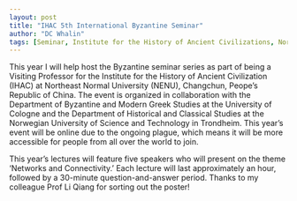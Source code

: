 ```yaml
---
layout: post
title: "IHAC 5th International Byzantine Seminar"
author: "DC Whalin"
tags: [Seminar, Institute for the History of Ancient Civilizations, Northeat Normal University]
---
```


This year I will help host the Byzantine seminar series as part of being a Visiting Professor for the Institute for the History of Ancient Civilization (IHAC) at Northeast Normal University (NENU), Changchun, Peope’s Republic of China. The event is organized in collaboration with the Department of Byzantine and Modern Greek Studies at the University of Cologne and the Department of Historical and Classical Studies at the Norwegian University of Science and Technology in Trondheim. This year’s event will be online due to the ongoing plague, which means it will be more accessible for people from all over the world to join.

This year’s lectures will feature five speakers who will present on the theme ‘Networks and Connectivity.’ Each lecture will last approximately an hour, followed by a 30-minute question-and-answer period. Thanks to my colleague Prof Li Qiang for sorting out the poster!
